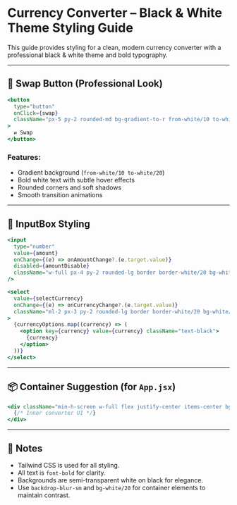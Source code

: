 # Currency Converter – Black & White Theme Styling Guide

This guide provides styling for a clean, modern currency converter with a professional black & white theme and bold typography.

---

## 🔁 Swap Button (Professional Look)

```jsx
<button
  type="button"
  onClick={swap}
  className="px-5 py-2 rounded-md bg-gradient-to-r from-white/10 to-white/20 text-white font-bold border border-white/30 shadow-md hover:from-white/20 hover:to-white/30 hover:shadow-lg transition-all duration-300 ease-in-out"
>
  ⇄ Swap
</button>
```

### Features:
- Gradient background (`from-white/10 to-white/20`)
- Bold white text with subtle hover effects
- Rounded corners and soft shadows
- Smooth transition animations

---

## 🧾 InputBox Styling

```jsx
<input
  type="number"
  value={amount}
  onChange={(e) => onAmountChange?.(e.target.value)}
  disabled={amountDisable}
  className="w-full px-4 py-2 rounded-lg border border-white/20 bg-white/10 text-white font-bold placeholder-white/60 shadow-sm focus:outline-none focus:ring-2 focus:ring-white/50"
/>

<select
  value={selectCurrency}
  onChange={(e) => onCurrencyChange?.(e.target.value)}
  className="ml-2 px-3 py-2 rounded-lg border border-white/20 bg-white/10 text-white font-bold shadow-sm focus:outline-none focus:ring-2 focus:ring-white/50"
>
  {currencyOptions.map((currency) => (
    <option key={currency} value={currency} className="text-black">
      {currency}
    </option>
  ))}
</select>
```

---

## 📦 Container Suggestion (for `App.jsx`)

```jsx
<div className="min-h-screen w-full flex justify-center items-center bg-black text-white font-bold">
  {/* Inner converter UI */}
</div>
```

---

## 📝 Notes

- Tailwind CSS is used for all styling.
- All text is `font-bold` for clarity.
- Backgrounds are semi-transparent white on black for elegance.
- Use `backdrop-blur-sm` and `bg-white/20` for container elements to maintain contrast.
